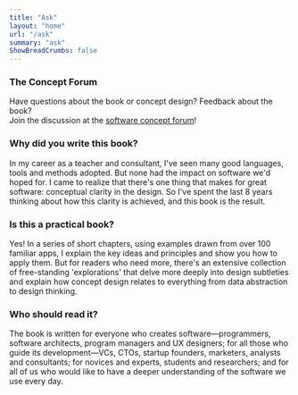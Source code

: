 ```yaml
---
title: "Ask"
layout: "home"
url: "/ask"
summary: "ask"
ShowBreadCrumbs: false
---
```


### The Concept Forum

Have questions about the book or concept design? Feedback about the book?<br> 
Join the discussion at the [software concept forum](http://forum.softwareconcepts.io)!


### Why did you write this book?

In my career as a teacher and consultant, I've seen many good languages, tools and methods adopted. But none had the impact on software we'd hoped for. I came to realize that there's one thing that makes for great software: conceptual clarity in the design. So I've spent the last 8 years thinking about how this clarity is achieved, and this book is the result.

<!-- 
### Are concepts really new?

In some sense, the best software designers already think in terms of concepts. But unlike other central ideas in software (such as modules or interfaces), nobody ever defined exactly what a concept is, and showed how to represent concepts and assemble them into a coherent design.
 -->

### Is this a practical book?

Yes! In a series of short chapters, using examples drawn from over 100 familiar apps, I explain the key ideas and principles and show you how to apply them. But for readers who need more, there's an extensive collection of free-standing 'explorations' that delve more deeply into design subtleties and explain how concept design relates to everything from data abstraction to design thinking.

### Who should read it?

The book is written for everyone who creates software—programmers, software architects, program managers and UX designers; for all those who guide its development—VCs, CTOs, startup founders, marketers, analysts and consultants; for novices and experts, students and researchers; and for all of us who would like to have a deeper understanding of the software we use every day.

